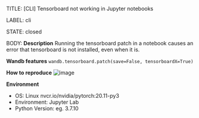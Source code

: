 TITLE:
[CLI] Tensorboard not working in Jupyter notebooks

LABEL:
cli

STATE:
closed

BODY:
**Description**
Running the tensorboard patch in a notebook causes an error that tensorboard is not installed, even when it is.

**Wandb features**
`wandb.tensorboard.patch(save=False, tensorboardX=True)`

**How to reproduce**
![image](https://user-images.githubusercontent.com/25933639/119364879-4a79f900-bca7-11eb-8a34-390b35bea11a.png)

**Environment**
- OS: Linux nvcr.io/nvidia/pytorch:20.11-py3
- Environment: Jupyter Lab
- Python Version: eg. 3.7.10

